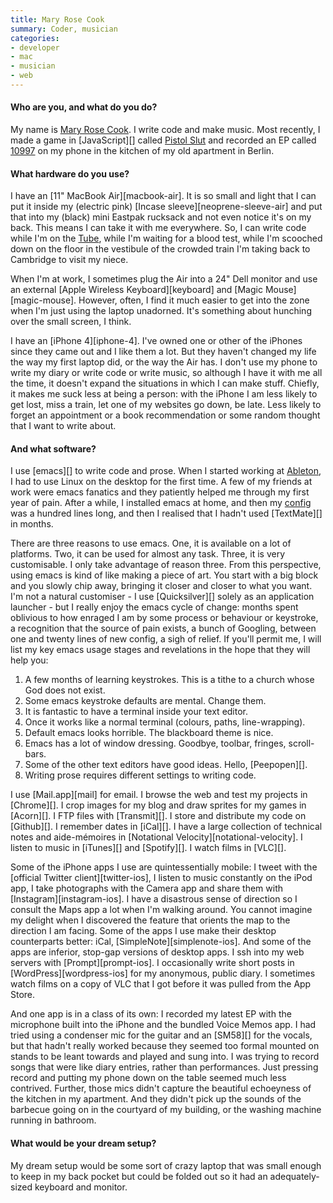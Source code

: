 ```yaml
---
title: Mary Rose Cook
summary: Coder, musician
categories:
- developer
- mac
- musician
- web
---
```


#### Who are you, and what do you do?

My name is [Mary Rose Cook](http://maryrosecook.com/ "Mary's website."). I write code and make music. Most recently, I made a game in [JavaScript][] called [Pistol Slut](http://pistolslut.com/ "Mary's JavaScript game.") and recorded an EP called [10997](http://maryrosecookmusic.com/ "Mary's music website.") on my phone in the kitchen of my old apartment in Berlin.

#### What hardware do you use?

I have an [11" MacBook Air][macbook-air]. It is so small and light that I can put it inside my (electric pink) [Incase sleeve][neoprene-sleeve-air] and put that into my (black) mini Eastpak rucksack and not even notice it's on my back. This means I can take it with me everywhere. So, I can write code while I'm on the [Tube](http://en.wikipedia.org/wiki/London_Underground "The Wikipedia entry for the London Tube."), while I'm waiting for a blood test, while I'm scooched down on the floor in the vestibule of the crowded train I'm taking back to Cambridge to visit my niece.

When I'm at work, I sometimes plug the Air into a 24" Dell monitor and use an external [Apple Wireless Keyboard][keyboard] and [Magic Mouse][magic-mouse]. However, often, I find it much easier to get into the zone when I'm just using the laptop unadorned. It's something about hunching over the small screen, I think.

I have an [iPhone 4][iphone-4]. I've owned one or other of the iPhones since they came out and I like them a lot. But they haven't changed my life the way my first laptop did, or the way the Air has. I don't use my phone to write my diary or write code or write music, so although I have it with me all the time, it doesn't expand the situations in which I can make stuff. Chiefly, it makes me suck less at being a person: with the iPhone I am less likely to get lost, miss a train, let one of my websites go down, be late. Less likely to forget an appointment or a book recommendation or some random thought that I want to write about.

#### And what software?

I use [emacs][] to write code and prose. When I started working at [Ableton](http://ableton.com "Ableton's website."), I had to use Linux on the desktop for the first time. A few of my friends at work were emacs fanatics and they patiently helped me through my first year of pain. After a while, I installed emacs at home, and then my [config](https://github.com/maryrosecook/emacs "Mary's emacs config.") was a hundred lines long, and then I realised that I hadn't used [TextMate][] in months.

There are three reasons to use emacs. One, it is available on a lot of platforms. Two, it can be used for almost any task. Three, it is very customisable. I only take advantage of reason three. From this perspective, using emacs is kind of like making a piece of art. You start with a big block and you slowly chip away, bringing it closer and closer to what you want. I'm not a natural customiser - I use [Quicksilver][] solely as an application launcher - but I really enjoy the emacs cycle of change: months spent oblivious to how enraged I am by some process or behaviour or keystroke, a recognition that the source of pain exists, a bunch of Googling, between one and twenty lines of new config, a sigh of relief. If you'll permit me, I will list my key emacs usage stages and revelations in the hope that they will help you:

1. A few months of learning keystrokes. This is a tithe to a church whose God does not exist.
2. Some emacs keystroke defaults are mental. Change them.
3. It is fantastic to have a terminal inside your text editor.
4. Once it works like a normal terminal (colours, paths, line-wrapping).
5. Default emacs looks horrible. The blackboard theme is nice.
6. Emacs has a lot of window dressing. Goodbye, toolbar, fringes, scroll-bars.
7. Some of the other text editors have good ideas. Hello, [Peepopen][].
8. Writing prose requires different settings to writing code.

I use [Mail.app][mail] for email. I browse the web and test my projects in [Chrome][]. I crop images for my blog and draw sprites for my games in [Acorn][]. I FTP files with [Transmit][]. I store and distribute my code on [Github][]. I remember dates in [iCal][]. I have a large collection of technical notes and aide-mémoires in [Notational Velocity][notational-velocity]. I listen to music in [iTunes][] and [Spotify][]. I watch films in [VLC][].

Some of the iPhone apps I use are quintessentially mobile: I tweet with the [official Twitter client][twitter-ios], I listen to music constantly on the iPod app, I take photographs with the Camera app and share them with [Instagram][instagram-ios]. I have a disastrous sense of direction so I consult the Maps app a lot when I'm walking around. You cannot imagine my delight when I discovered the feature that orients the map to the direction I am facing. Some of the apps I use make their desktop counterparts better: iCal, [SimpleNote][simplenote-ios].  And some of the apps are inferior, stop-gap versions of desktop apps. I ssh into my web servers with [Prompt][prompt-ios]. I occasionally write short posts in [WordPress][wordpress-ios] for my anonymous, public diary. I sometimes watch films on a copy of VLC that I got before it was pulled from the App Store.

And one app is in a class of its own: I recorded my latest EP with the microphone built into the iPhone and the bundled Voice Memos app. I had tried using a condenser mic for the guitar and an [SM58][] for the vocals, but that hadn't really worked because they seemed too formal mounted on stands to be leant towards and played and sung into. I was trying to record songs that were like diary entries, rather than performances. Just pressing record and putting my phone down on the table seemed much less contrived. Further, those mics didn't capture the beautiful echoeyness of the kitchen in my apartment. And they didn't pick up the sounds of the barbecue going on in the courtyard of my building, or the washing machine running in bathroom.

#### What would be your dream setup?

My dream setup would be some sort of crazy laptop that was small enough to keep in my back pocket but could be folded out so it had an adequately-sized keyboard and monitor.
